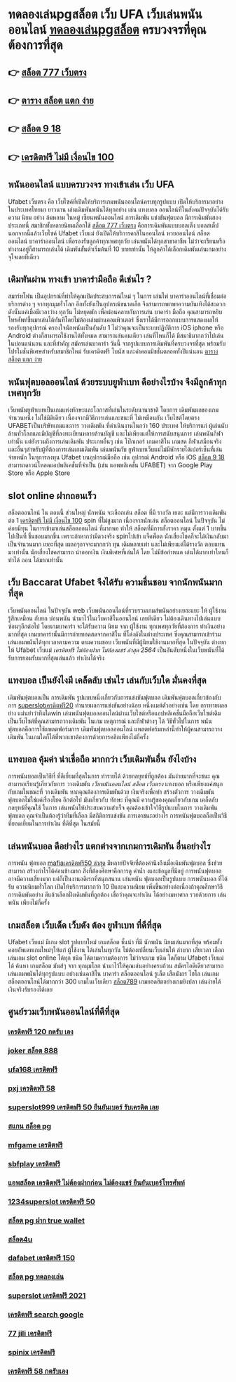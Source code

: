 # ทดลองเล่นpgสล็อต เว็บ UFA  เว็บเล่นพนันออนไลน์ [ทดลองเล่นpgสล็อต](https://ufa7777.ufax.win/) ครบวงจรที่คุณต้องการที่สุด

## 👉 [สล็อต 777 เว็บตรง](https://ufa7777.ufax.win/)
## 👉 [ตาราง สล็อต แตก ง่าย](https://ufabetpgufa.ufax.win/)
## 👉 [สล็อต 9 18](https://ufabetpgufa.ufax.win/)
## 👉 [เครดิตฟรี ไม่มี เงื่อนไข 100](https://ufa7777.ufax.win/)

## พนันออนไลน์ แบบครบวงจร ทางเข้าเล่น เว็บ UFA 

Ufabet เว็บตรง  คือ  เว็บไซค์ที่เปิดให้บริการเกมพนันออนไลน์ครบทุกรูปแบบ เปิดให้บริการมาอย่างในประเทศไทยมา ยาวนาน  เล่นเดิมพันพนันได้ทุกอย่าง เช่น  แทงบอล ออนไลน์ที่ในสังคมปัจจุบันได้รับความ นิยม อย่าง ล้มหลาม ในหมู่ เซียนพนันออนไลน์ การเดิมพัน แข่งขันฟุตบอล มีการเดิมพันสองประเภทนี่ สมาชิกทั้งหลายนิยมเลือกใช้ [สล็อต 777 เว็บตรง](https://ufabetpgufa.ufax.win/)  คือการเดิมพันแบบบอลเต็ง บอลสเต็ป นอกจากนี้แล้วเว็บไซค์ Ufabet เว็บแม่  ยังเปิดให้บริการคาสิโนออนไลน์ หวยออนไลน์ สล็อตออนไลน์ บาคาร่าออนไลน์  เพื่อรองรับลูกค้าทุกเพศทุกวัย เล่นพนันได้ทุกสาขาอาชีพ ไม่ว่าจะเรียนหรือทำงานอยู่ก็สามารถเล่นได้ เดิมพันขั้นต่ำเริ่มต้นที่ 10 บาทเท่านั้น ให้ลูกค้าได้เลือกเดิมพันเล่นเกมอย่างจุใจเลยทีเดียว


## เดิมพันผ่าน ทางเข้า บาคาร่ามือถือ  ดีเช่นไร ?

สมาร์ทโฟน เป็นอุปกรณ์ที่ทำให้คุณเปิดประสบการณ์ใหม่ ๆ ในการ เล่นไพ่ บาคาร่าออนไลน์ที่เชื่อมต่อบริการต่าง ๆ จากทุกมุมทั่วโลก อีกทั้งยังเป็นอุปกรณ์ขนาดเล็ก จึงสามารถพกพาความบันเทิงได้สะดวกดังนั้นแค่เมื่อมีเวลาว่าง  ทุกวัน ไม่หยุดพัก  เพื่อผ่อนคลายกับการเล่น บาคาร่า มือถือ คุณสามารถหยิบโทรศัพท์ขึ้นมาเล่นได้ทันทีโดยไม่ต้องเล่นผ่านคอมพิวเตอร์ ซึ่งเราได้มีการออกแบบการแสดงผลให้รองรับทุกอุปกรณ์  ครองใจนักพนันเป็นอันดับ 1  ไม่ว่าคุณจะเป็นระบบปฏิบัติการ iOS iphone หรือ Android ต่างก็สามารถใช้งานได้ทั้งหมด สามารถเล่นคนเดียว เล่นที่ไหนก็ได้ มีสมาธิมากกว่าไปเล่นในบ่อนแน่นอน และที่สำคัญ สมัครเล่นบาคาร่า วันนี้ จากรูปแบบการเดิมพันที่ครบวงจรที่สุด พร้อมรับโปรโมชั่นพิเศษสำหรับสมาชิกใหม่ รับเครดิตฟรี โบนัส และค่าคอมมิชชั่นตลอดทั้งปีแน่นอน
 [ตาราง สล็อต แตก ง่าย](https://ufabetpgufa.ufax.win/)

## พนันฟุตบอลออนไลน์    ด้วยระบบยูฟ่าเบท ดีอย่างไรบ้าง จึงมีลูกค้าทุกเพศทุกวัย

 เว็บพนันยูฟ่าเบทเป็นเกมแห่งทักษะและโอกาสที่เล่นในระดับนานาชาติ โดยการ เดิมพันผลของเกมจำนวนหนึ่ง ไม่ใช่มิติเดียว เนื่องจากมีวิธีการเล่นและชนะที่ ไม่เหมือนกัน  เว็บไซต์โดยตรง UFABETเป็นบริษัทเกมและการ วางเดิมพัน ที่ดำเนินงานในกว่า 160 ประเทศ ให้บริการแก่ ผู้เล่นนับล้านทั่วโลกและมีบัญชีที่ลงทะเบียนหลายล้านบัญชี และไม่เพียงแต่ให้การสนับสนุนการ เล่นพนันกีฬาเท่านั้น แต่ยังรวมถึงการเล่นเดิมพัน ประเภทอื่นๆ เช่น โป๊กเกอร์ เกมคาสิโน เกมสด กีฬาเสมือนจริง และอื่นๆสำหรับผู้ที่ต้องการเล่นเกมเดิมพัน เล่นพนันกับ ยูฟ่าเบทเว็บแม่ไม่มีหักรายได้เปอร์เซ็นที่เล่น  จ่ายหนัก ในทุการลงทุน Ufabet  บนอุปกรณ์มือถือ เช่น อุปกรณ์ Android หรือ iOS [สล็อต 9 18](https://ufa7777.ufax.win/) สามารถดาวน์โหลดแอปพลิเคชั่นที่จำเป็น (เช่น แอพพลิเคชั่น UFABET) จาก Google Play Store หรือ Apple Store 


##  slot online  ฝากถอนเร็ว 

สล็อตออนไลน์ ใน ตอนนี้  ส่วนใหญ่  นักพนัน จะเลือกเล่น สล็อต ที่มี รางวัล เยอะ แต่มีการวางเดิมพัน ต่อ 1  [เครดิตฟรี ไม่มี เงื่อนไข 100](https://ufabetpgufa.ufax.win/) spin ที่ไม่สูงมาก เนื่องจากนักเล่น สล็อตออนไลน์ ในปัจจุบัน  ไม่ค่อยมีทุน  ในการเข้ามาเล่นสล็อตออนไลน์ ที่มากพอ ทำให้ สล็อตที่มีการตั้งราคา หมุน  ตั้งแต่ 1 บาทขึ้นไปเป็นที่ ชื่นชอบมากขึ้น เพราะถ้าหากว่ามีดวงจริง  spinไปเข้า แจ็คพ็อต   นักเสี่ยงโชคก็จะได้เงินกลับมาเป็นจำนวนมาก เยอะที่สุด  เผลอๆอาจจะมากกว่า ทุน เดิมหลายเท่า และไม่เพียงแต่ได้รางวัล ตอบแทนมาเท่านั้น  นักเสี่ยงโชคสามารถ  นำออกเงิน เงินพิเศษที่เล่นได้ โดย ไม่มีข้อกำหนด  เล่นได้มากเท่าไหนก็ ทำได้ ถอน ได้มากเท่านั้น


## เว็บ Baccarat Ufabet จึงได้รับ ความชื่นชอบ จากนักพนันมากที่สุด

เว็บพนันออนไลน์  ในปัจจุบัน web เว็บพนันออนไลน์ที่รวบรวมเกมส์พนันอย่างเยอะแยะ  ให้ ผู้ใช้งานรู้สึกเหมือน กับยก บ่อนพนัน  นำมาไว้ในเว็บคาสิโนออนไลน์ เลยทีเดียว ไม่ต้องเดินทางไปเล่นแบบ ซ่อนๆอีกต่อไป โดยเกมบาคาร่า จะได้รับความ นิยม  จาก ผู้ใช้งาน ทุกเพศทุกวัยที่ต้องการ ทำเงินอย่างมากที่สุด เกมบาคาร่านั้นมีการถ่ายทอดสดจากคาสิโน ที่โด่งดังในต่างประเทศ ซึ่งคุณสามารถเข้าร่วมเล่นเกมพนันได้ทุกเวลาตามความ ตามความชอบ เว็บพนันที่มีผู้นิยมใช้งานมากที่สุด ในปัจจุบัน ต่างยกให้ Ufabet เว็บแม่ *เครดิตฟรี ไม่ต้องฝาก ไม่ต้องแชร์ ล่าสุด 2564*  เป็นอันดับหนึ่งในเว็บพนันที่ได้รับการยอมรับมากที่สุดเล่นแล้ว ทำเงินได้จริง 


## แทงบอล  เป็นยังไงมี เคล็ดลับ เช่นไร เล่นกับเว็บใด  มั่นคงที่สุด 

 เดิมพันฟุตบอลเป็น การเดิมพัน รูปแบบหนึ่งเกี่ยวกับการแข่งขันฟุตบอล เดิมพันฟุตบอลเกี่ยวข้องกับการ [superslotเครดิตฟรี20](https://ufabetpgufa.ufax.win/) ทำนายผลการแข่งขันอย่างน้อย หนึ่งแมต์ตัวอย่างเช่น โดย การทายผลอย่าง แม่นยำว่าทีมใดwin  เล่นพนันฟุตบอลออนไลน์ผ่านเว็บไซต์หรือแอปพลิเคชั่นมือถือเว็บไซต์เดิม เป็นเว็บไซต์ที่คุณสามารถวางเดิมพัน ในเกม เหตุการณ์ และกีฬาต่างๆ ได้ วิธีทั่วไปในการ พนัน ฟุตบอลคือการใช้แพลตฟอร์มการ เดิมพันฟุตบอลออนไลน์ แพลตฟอร์มเหล่านี้ทำให้ผู้คนสามารถวางเดิมพัน ในเกมใดก็ได้ที่พวกเขาต้องการด้วยการคลิกเพียงไม่กี่ครั้ง 

## แทงบอล คุ้มค่า น่าเชื่อถือ มากกว่า เว็บเดิมพันอื่น ยังไงบ้าง

 การพนันบอลเป็นวิธีที่ ที่ดีเยี่ยมที่สุดในการ ทำรายได้ ด้วยกลยุทธ์ที่ถูกต้อง มันง่ายมากที่จะชนะ คุณสามารถเรียนรู้เกี่ยวกับการ วางเดิมพัน *เว็บพนันออนไลน์ สล็อต เว็บตรง* แทงบอล หรือเพียงแค่สนุกกับเกมในขณะที่ วางเดิมพัน หากคุณต้องการเดิมพันด้วย เงินจริงเพื่อทำ สร้างตัวการ วางเดิมพัน ฟุตบอลไม่ใช่แค่เรื่องโชค  อีกต่อไป มันเกี่ยวกับ ทักษะ ที่คุณมี ความรู้ของคุณเกี่ยวกับเกม  เคล็ดลับ กลยุทธ์ที่คุณใช้ ในการ เล่นพนันให้ประสบความสำเร็จ คุณต้องเข้าใจวิธีรูปแบบในการ วางเดิมพันฟุตบอล คุณจำเป็นต้องรู้ว่าทีมที่เลือก  มีสถิติการแข่งขัน การเอาชนะอย่างไร การพนันฟุตบอลถือเป็นวิธีที่ยอดเยี่ยมในการทำเงิน ที่ดีที่สุด ในสมัยนี้ 

##  เล่นพนันบอล ดีอย่างไร แตกต่างจากเกมการเดิมพัน อื่นอย่างไร

 การพนัน  ฟุตบอล [mafiaเครดิตฟรี50 ล่าสุด](https://ufa7777.ufax.win/) มีหลายปัจจัยที่ต้องคำนึงถึงเมื่อเดิมพันฟุตบอล ซึ่งช่วยสามารถ สร้างกำไรได้ค่อนข้างมาก  สิ่งที่ต้องศึกษาคือการดู ค่าน้ำ งและข้อมูลที่มีอยู่ การพนันฟุตบอลอาจมีความเสี่ยงมาก แต่ก็เป็นงานอดิเรกที่สนุกสนาน  เล่นพนัน ฟุตบอลเป็นรูปแบบ การพนันบอล ที่ได้รับ ความนิยมทั่วโลก  เปิดให้บริการมากกว่า 10 ปีและความนิยม เพิ่มขึ้นอย่างต่อเนื่องถ้าคุณศึกษาวิธีการเดิมพันอย่าง ดีแล้วเลือกฝั่งเดิมพันที่ถูกต้อง เชื่อว่าคุณจะทำเงิน ได้อย่างมหาศาล รวยด้วยการ เล่นพนัน เพียงไม่กี่ครั้ง

## เกมสล็อต  เว็บเด็ด เว็บดัง ต้อง  ยูฟ่าเบท ที่ดีที่สุด

 Ufabet เว็บแม่ มีเกม slot รูปแบบใหม่ เกมสล็อต ชั้นนำ ที่มี นักพนัน นิยมเล่นมากที่สุด  พร้อมทั้งคอยอัพเดทเกมใหม่ๆให้แก่ ผู้ใช้งาน ได้เล่นในทุกวัน   ไม่ต้องเปลี่ยนเว็บเล่นให้ ลำบาก เสียเวลา เลือกเล่นเกม slot online ได้ทุก ชนิด ได้ตามความต้องการ  ไม่ว่าจะเกม ชนิด ใดก็ตาม  Ufabet เว็บแม่ ได้ ค้นหา เกมสล็อต มันส์ๆ จาก ทุกมุมโลก  นำมาไว้ให้คุณเล่นอย่างครบถ้วน  สมัครไอดีเดียวสามารถเล่นเกมพนันได้ทุกรูปแบบ  อย่างเช่นคาสิโน บาคาร่า  สล็อตออนไลน์  รูเล็ต เสือมังกร ไฮโล เล่นเกมสล็อตออนไลน์ได้มากกว่า 300 เกมในเว็บเดียว [สล็อต789](https://ufa7777.ufax.win/) เกมยอดฮิตอย่างเกมยิงปลา เล่นง่ายได้เงินจริงรับรองได้เลย


## ศูนย์รวมเว็บพนันออนไลน์ที่ดีที่สุด

### [เครดิตฟรี 120 กดรับ เอง](https://atom.io/themes/สมัคร%20pg%20ufabet%20สล็อต%20แจ็%20ค%20พอ%20ต%20แตก%20ง่าย%202021%20008%20สล็อต%2020%20รับ%20100%20เว็บตรง100%)
### [joker สล็อต 888](https://atom.io/themes/สมัคร%20pg%20ufabet%20member%20slot%20เครดิตฟรี%20100%20008%20สล็อต%2020%20รับ%20100%20เว็บตรง100%)
### [ufa168 เครดิตฟรี](https://atom.io/themes/สมัคร%20pg%20ufabet%20ตาราง%20สล็อต%20แตก%20ง่าย%20008%20สล็อต%2020%20รับ%20100%20เว็บตรง100%)
### [pxj เครดิตฟรี 58](https://atom.io/themes/สมัคร%20pg%20ufabet%20สล็อตxo555%20008%20สล็อต%2020%20รับ%20100%20เว็บตรง100%)
### [superslot999 เครดิตฟรี 50 ยืนยันเบอร์ รับเครดิต เลย](https://atom.io/themes/สมัคร%20pg%20ufabet%20เครดิตฟรี%2050%20008%20สล็อต%2020%20รับ%20100%20เว็บตรง100%)
### [สแกน สล็อต pg](https://atom.io/themes/สมัคร%20pg%20ufabet%20superslotเครดิตฟรี%20008%20สล็อต%2020%20รับ%20100%20เว็บตรง100%)
### [mfgame เครดิตฟรี](https://atom.io/themes/สมัคร%20pg%20ufabet%20รวมsuperslot%20เครดิตฟรี50%20008%20สล็อต%2020%20รับ%20100%20เว็บตรง100%)
### [sbfplay เครดิตฟรี](https://atom.io/themes/สมัคร%20pg%20ufabet%20superslot%2009%20เครดิตฟรี%2050%20008%20สล็อต%2020%20รับ%20100%20เว็บตรง100%)
### [แอพสล็อต เครดิตฟรี ไม่ต้องฝากก่อน ไม่ต้องแชร์ ยืนยันเบอร์โทรศัพท์](https://atom.io/themes/สมัคร%20pg%20ufabet%20เฮง%20เฮง%20เฮง%20สล็อต%20999%20008%20สล็อต%2020%20รับ%20100%20เว็บตรง100%)
### [1234superslot เครดิตฟรี 50](https://atom.io/themes/สมัคร%20pg%20ufabet%20สล็อต%20ฝากถอน%20true%20wallet%20เว็บตรง%20008%20สล็อต%2020%20รับ%20100%20เว็บตรง100%)
### [สล็อต pg ฝาก true wallet](https://atom.io/themes/สมัคร%20pg%20ufabet%20joker%20สล็อต777เครดิตฟรี%20008%20สล็อต%2020%20รับ%20100%20เว็บตรง100%)
### [สล็อต4u](https://atom.io/themes/สมัคร%20pg%20ufabet%20wow%20slot777%20เครดิตฟรี%20100%20008%20สล็อต%2020%20รับ%20100%20เว็บตรง100%)
### [dafabet เครดิตฟรี 150](https://atom.io/themes/สมัคร%20pg%20ufabet%20เครดิตฟรี%20ยืนยันตัวตน%20008%20สล็อต%2020%20รับ%20100%20เว็บตรง100%)
### [สล็อต pg ทดลองเล่น](https://atom.io/themes/สมัคร%20pg%20ufabet%20สล็อต%20ฝาก%2010%20รับ%20100%20ล่าสุด%202021%20008%20สล็อต%2020%20รับ%20100%20เว็บตรง100%)
### [superslot เครดิตฟรี 2021](https://atom.io/themes/สมัคร%20pg%20ufabet%20เว็บ%20สล็อต%20008%20สล็อต%2020%20รับ%20100%20เว็บตรง100%)
### [เครดิตฟรี search google](https://atom.io/themes/สมัคร%20pg%20ufabet%20spinix%20เครดิตฟรี%2050%20008%20สล็อต%2020%20รับ%20100%20เว็บตรง100%)
### [77 jili เครดิตฟรี](https://atom.io/themes/สมัคร%20pg%20ufabet%20สล็อต918kiss%20008%20สล็อต%2020%20รับ%20100%20เว็บตรง100%)
### [spinix เครดิตฟรี](https://atom.io/themes/สมัคร%20pg%20ufabet%20fish%20city%20เครดิตฟรี%2058%20บาท%20008%20สล็อต%2020%20รับ%20100%20เว็บตรง100%)
### [เครดิตฟรี 58 กดรับเอง](https://atom.io/themes/สมัคร%20pg%20ufabet%20เครดิตฟรี%20ถอนได้%20300%20008%20สล็อต%2020%20รับ%20100%20เว็บตรง100%)